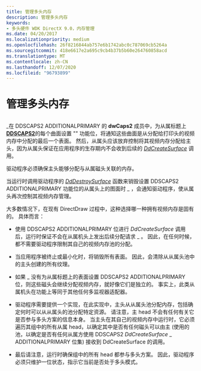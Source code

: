 ```yaml
---
title: 管理多头内存
description: 管理多头内存
keywords:
- 多头硬件 WDK DirectX 9.0，内存管理
ms.date: 04/20/2017
ms.localizationpriority: medium
ms.openlocfilehash: 26f8216844ab757e6b1742abc0c787069cb5264a
ms.sourcegitcommit: 418e6617e2a695c9cb4b37b5b60e264760858acd
ms.translationtype: MT
ms.contentlocale: zh-CN
ms.lasthandoff: 12/07/2020
ms.locfileid: "96793899"
---
```

# <a name="managing-multiple-head-memory"></a>管理多头内存


## <span id="ddk_managing_multiple_head_memory_gg"></span><span id="DDK_MANAGING_MULTIPLE_HEAD_MEMORY_GG"></span>


\_在 DDSCAPS2 ADDITIONALPRIMARY 的 **dwCaps2** 成员中，为从属标题上 [**DDSCAPS2**](/previous-versions/windows/hardware/drivers/ff550292(v=vs.85))的每个曲面设置 "" 功能位，将通知这些曲面是从分配给打印头的视频内存中分配的最后一个表面。 然后，从属头应该放弃控制将其视频内存分配给主头，因为从属头保证在应用程序的生存期内不会收到后续的 [*DdCreateSurface*](/previous-versions/windows/hardware/drivers/ff549263(v=vs.85)) 调用。

驱动程序必须确保主头能够分配与从属磁头关联的内存。

当运行时调用驱动程序的 [*DdDestroySurface*](/windows/win32/api/ddrawint/nc-ddrawint-pdd_surfcb_destroysurface) 函数来销毁设置 DDSCAPS2 ADDITIONALPRIMARY 功能位的从属头上的图面时 \_ ，会通知驱动程序，使从属头再次控制其视频内存管理。

大多数情况下，在现有 DirectDraw 过程中，这种选择哪一种拥有视频内存是固有的。 具体而言：

-   使用 DDSCAPS2 ADDITIONALPRIMARY 位进行 *DdCreateSurface* 调用后，运行时保证不会在从属机头上发出后续分配请求 \_ 。 因此，在任何时候，都不需要驱动程序限制其自己的视频内存池的分配。

-   当应用程序被终止或最小化时，将销毁所有表面。 因此，会清除从从属头池中的主头创建的所有纹理。

-   如果 \_ 没有为从属标题上的表面设置 DDSCAPS2 ADDITIONALPRIMARY 位，则这些磁头会继续分配视频内存，就好像它们是独立的。 事实上，此类从属机头在功能上等同于其他任何多监视器适配器。

-   驱动程序需要提供一个实现，在此实现中，主头从从属头池分配内存，包括确定何时可以从从属头的池分配特定资源。 请注意，主 head 不会有任何有关它是否参与多头方案的信息本身。 当主头在其自己的视频内存中运行时，它必须遍历其组中的所有从属 head，以确定其中是否有任何磁头可以由主 (使用的池，以确定是否有任何从属方使用 DDSCAPS2 *DdCreateSurface* \_ ADDITIONALPRIMARY 位集) 接收到 DdCreateSurface 的调用。

-   最后请注意，运行时确保组中的所有 head 都参与多头方案。 因此，驱动程序必须只维护一位状态，指示它当前是否处于多头模式。

 

